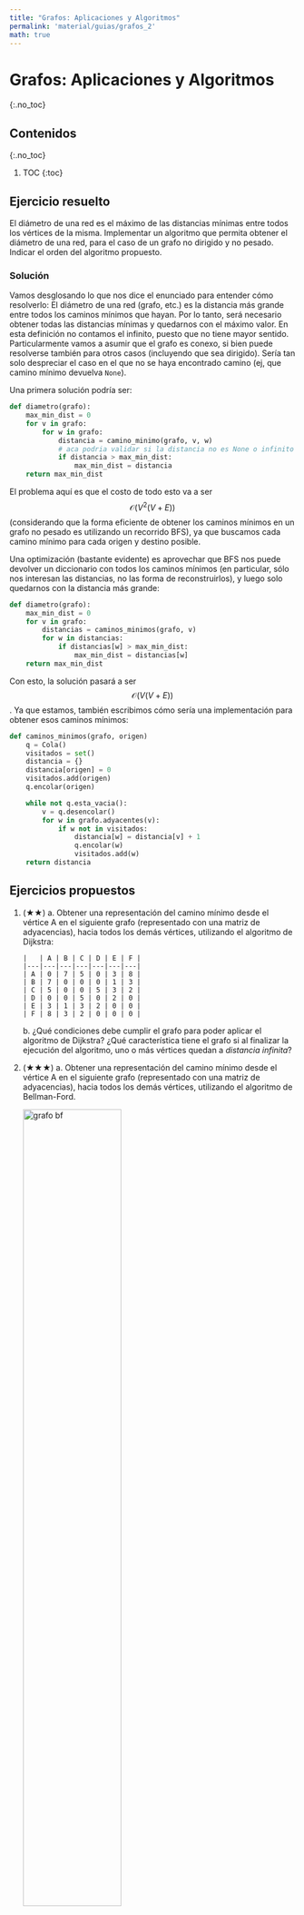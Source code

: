 ```yaml
---
title: "Grafos: Aplicaciones y Algoritmos"
permalink: 'material/guias/grafos_2'
math: true
---
```


# Grafos: Aplicaciones y Algoritmos
{:.no_toc}

## Contenidos
{:.no_toc}

1. TOC
{:toc}

## Ejercicio resuelto

El diámetro de una red es el máximo de las distancias mínimas entre todos los vértices 
de la misma. Implementar un algoritmo que permita obtener el diámetro de una red, para 
el caso de un grafo no dirigido y no pesado. Indicar el orden del algoritmo propuesto.

### Solución

Vamos desglosando lo que nos dice el enunciado para entender cómo resolverlo: El diámetro de una red (grafo, etc.)
es la distancia más grande entre todos los caminos mínimos que hayan. Por lo tanto, será necesario obtener todas las
distancias mínimas y quedarnos con el máximo valor. En esta definición no contamos el infinito, puesto que no tiene 
mayor sentido. Particularmente vamos a asumir que el grafo es conexo, si bien puede resolverse también para otros casos
(incluyendo que sea dirigido). Sería tan solo despreciar el caso en el que no se haya encontrado camino (ej, que
camino mínimo devuelva `None`).

Una primera solución podría ser: 

```python
def diametro(grafo):
    max_min_dist = 0
    for v in grafo:
        for w in grafo:
            distancia = camino_minimo(grafo, v, w)
            # aca podria validar si la distancia no es None o infinito
            if distancia > max_min_dist:
                max_min_dist = distancia
    return max_min_dist
```

El problema aquí es que el costo de todo esto va a ser $$\mathcal{O}(V^2 (V + E))$$ (considerando que la forma eficiente
de obtener los caminos mínimos en un grafo no pesado es utilizando un recorrido BFS), ya que buscamos cada camino mínimo
para cada origen y destino posible. 

Una optimización (bastante evidente) es aprovechar que BFS nos puede devolver un diccionario con todos los caminos mínimos
(en particular, sólo nos interesan las distancias, no las forma de reconstruirlos), y luego solo quedarnos con la distancia
más grande: 

```python
def diametro(grafo):
    max_min_dist = 0
    for v in grafo:
        distancias = caminos_minimos(grafo, v)
        for w in distancias:
            if distancias[w] > max_min_dist:
                max_min_dist = distancias[w]
    return max_min_dist
```

Con esto, la solución pasará a ser $$\mathcal{O}(V (V + E))$$. Ya que estamos, también escribimos cómo sería una
implementación para obtener esos caminos mínimos:

```python
def caminos_minimos(grafo, origen)
    q = Cola()
    visitados = set()
    distancia = {}
    distancia[origen] = 0
    visitados.add(origen)
    q.encolar(origen)

    while not q.esta_vacia():
        v = q.desencolar()
        for w in grafo.adyacentes(v):
            if w not in visitados:
                distancia[w] = distancia[v] + 1
                q.encolar(w)
                visitados.add(w)
    return distancia
```



## Ejercicios propuestos


1.  (★★) a. Obtener una representación del camino mínimo desde el vértice A en el siguiente grafo 
        (representado con una matriz de adyacencias), hacia todos los demás vértices, 
        utilizando el algoritmo de Dijkstra:
        
        |   | A | B | C | D | E | F |
        |---|---|---|---|---|---|---|
        | A | 0 | 7 | 5 | 0 | 3 | 8 |
        | B | 7 | 0 | 0 | 0 | 1 | 3 |
        | C | 5 | 0 | 0 | 5 | 3 | 2 |
        | D | 0 | 0 | 5 | 0 | 2 | 0 |
        | E | 3 | 1 | 3 | 2 | 0 | 0 |
        | F | 8 | 3 | 2 | 0 | 0 | 0 |

    b. ¿Qué condiciones debe cumplir el grafo para poder aplicar el algoritmo de Dijkstra? 
       ¿Qué característica tiene el grafo si al finalizar la ejecución del algoritmo, uno o 
       más vértices quedan a *distancia infinita*?

1.  (★★★) a. Obtener una representación del camino mínimo desde el vértice A en el siguiente grafo 
    (representado con una matriz de adyacencias), hacia todos los demás vértices, 
    utilizando el algoritmo de Bellman-Ford.

    <img src="../../assets/img/material/bf.png" alt="grafo bf" width="60%"/>

    b. Volver a realizar, suponiendo que la arista de `B` a `A` ahora tiene un peso de 1. 

1.  (★★) Obtener el Árbol de Tendido Mínimo del siguiente grafo:
    
    a. Utilizando el Algoritmo de Kruskal. 

    b. Utilizando el Algoritmo de Prim. 

    <img src="../../assets/img/material/mst.png" alt="grafo mst" width="75%"/>


1.  (★★★) Dadas las matrices de adyacencia `M1`, `M2` y `M3`, responder las siguientes preguntas 
    (recomendamos pasar los grafos a una representación visual para mayor facilidad):

    a. ¿Puede ser el grafo definido por `M2` un árbol de tendido mínimo de `M1`? Justificar.

    b. Realizar un seguimiento de aplicar el algoritmo de Kruskal para obtener un árbol de tendido 
    mínimo del grafo definido por `M3`.

    ```
    | M1 | A | B | C | D | E | F | G | 
    |----|---|---|---|---|---|---|---| 
    | A  | 0 | 3 | 4 | 0 | 0 | 0 | 0 | 
    | B  | 3 | 0 | 5 | 3 | 3 | 0 | 0 | 
    | C  | 4 | 5 | 0 | 2 | 0 | 0 | 6 | 
    | D  | 0 | 3 | 2 | 0 | 4 | 2 | 1 | 
    | E  | 0 | 3 | 0 | 4 | 0 | 6 | 0 | 
    | F  | 0 | 0 | 0 | 2 | 6 | 0 | 0 | 
    | G  | 0 | 0 | 6 | 1 | 0 | 0 | 0 | 

    | M2 | A | B | C | D | E | F | G | 
    |----|---|---|---|---|---|---|---| 
    | A  | 0 | 3 | 4 | 0 | 0 | 0 | 0 | 
    | B  | 3 | 0 | 0 | 0 | 3 | 0 | 0 | 
    | C  | 4 | 0 | 0 | 2 | 0 | 0 | 6 | 
    | D  | 0 | 0 | 2 | 0 | 0 | 2 | 0 | 
    | E  | 0 | 3 | 0 | 0 | 0 | 0 | 0 | 
    | F  | 0 | 0 | 0 | 2 | 0 | 0 | 0 | 
    | G  | 0 | 0 | 6 | 0 | 0 | 0 | 0 | 

    | M3 | A | B | C | D  | E  | F  | G  |
    |----|---|---|---|----|----|----|----|
    | A  | 0 | 6 | 0 | 4  | 0  | 0  | 0  |
    | B  | 6 | 0 | 7 | 8  | 6  | 0  | 0  |
    | C  | 0 | 7 | 0 | 0  | 4  | 0  | 0  |
    | D  | 4 | 8 | 0 | 0  | 14 | 5  | 0  |
    | E  | 0 | 6 | 4 | 14 | 0  | 7  | 8  |
    | F  | 0 | 0 | 0 | 5  | 7  | 0  | 10 |
    | G  | 0 | 0 | 0 | 0  | 8  | 10 | 0  |
    ```

1.  (★★) Analizar la complejidad del algoritmo de Prim según si el grafo está implementado con
    listas de adyacencia o matriz de adyacencia. 

1.  (★★) Responder las siguientes preguntas, **justificando** la respuesta: 

    a. Al aplicar sobre un grafo el algoritmo de Dijkstra para encontrar caminos mínimos desde un vértice $$v$$
    cualquiera, se obtiene un árbol definido por el diccionario de padres (que permite reconstruir dichos 
    caminos mínimos). Dicho árbol, ¿es siempre de tendido mínimo?
    
    b. Al obtener un árbol de tendido mínimo de un grafo, se asegura que la suma de los pesos de las aristas
    sean mínimos. 
    ¿Es posible utilizar el árbol de tendido mínimo para encontrar el camíno mínimo entre dos pares de 
    vértices cualesquiera?

    c. Si un grafo es no pesado, ¿Se puede utilizar el Algoritmo de Dijkstra para obtener los caminos mínimos
    en dicho grafo?

1.  (★★★) Realizar un seguimiento de aplicar el Algoritmo de Ford-Fulkerson para obtener el Flujo máximo a
    través de la red definida por el siguiente grafo.

    <img src="../../assets/img/material/ff.png" alt="grafo flujo" width="70%"/>

1.  (★★★) Implementar por **backtracking** un algoritmo que, dado un grafo no dirigido y un número 
    $$n \lt \left|\mathcal{V} \right|$$, nos permita obtener un subconjunto de $$n$$ vértices tal que ningún par de dichos 
    vértices sean adyacentes entre sí. Se puede suponer que los vértices están identificados con números de 
    0 a $$\left| \mathcal{V} \right|-1$$.

1.  (★★★) Implementar un algoritmo que reciba un grafo y un número $$n$$ que, utilizando **backtracking**, 
    indique si es posible pintar cada vértice con $$n$$ colores de tal forma que no hayan dos vértices adyacentes 
    con el mismo color. 

1.  (★★★★) Problema del viajante (TSP): Dada una lista de ciudades y la distancia entre cada par de ellas, ¿Cuál
    es la ruta más corta posible que visita cada ciudad exactamente una vez y al finalizar regresa a la ciudad de
    origen? 

1.  (★★★) Implementar un algoritmo que reciba un grafo, un vértice $$v$$ y otro $$w$$ y, utilizando **backtracking**,
    obtenga **todos** los caminos simples de $$v$$ a $$w$$ en el grafo. 

1.  (★★★★) Se cuenta con un grafo en el que sus aristas tiene peso 1 o 2, únicamente. Implementar un algoritmo
    que permita obtener el camino mínimo de un vértice hacia todos los demás, en tiempo $$\mathcal{O}(V + E)$$.

1.  (★★★★★) Implementar un algoritmo que, dado un grafo dirigido, un vértice $$s$$ y otro $$t$$ determine la cantidad 
    mínima de aristas que deberían cambiar de sentido en el grafo para que exista un camino de $$s$$ a $$t$$. 

1.  (★★★★★) Supongamos que tenemos un sistema de una facultad en el que cada alumno puede pedir hasta 10 libros de 
    la biblioteca. 
    La biblioteca tiene 3 copias de cada libro. Cada alumno desea pedir libros diferentes. Implementar un algoritmo que 
    nos permita obtener la forma de asignar libros a alumnos de tal forma que la cantidad de préstamos sea máxima. 

